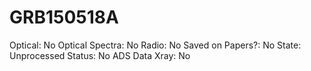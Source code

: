 # GRB150518A

Optical: No
Optical Spectra: No
Radio: No
Saved on Papers?: No
State: Unprocessed
Status: No ADS Data
Xray: No